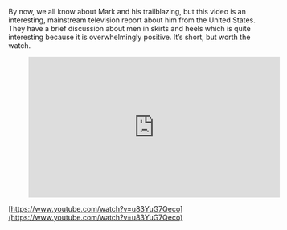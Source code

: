By now, we all know about Mark and his trailblazing, but this video is an interesting, mainstream television report about him from the United States. They have a brief discussion about men in skirts and heels which is quite interesting because it is overwhelmingly positive. It’s short, but worth the watch.

<figure><div class="wp-block-embed__wrapper"><iframe loading="lazy" title="Straight, Married Dad Wears Skirts, Heels to Work" width="500" height="281" src="https://www.youtube.com/embed/u83YuG7Qeco?feature=oembed" frameborder="0" allow="accelerometer; autoplay; clipboard-write; encrypted-media; gyroscope; picture-in-picture; web-share" referrerpolicy="strict-origin-when-cross-origin" allowfullscreen=""></iframe></div></figure>

[https://www.youtube.com/watch?v=u83YuG7Qeco](https://www.youtube.com/watch?v=u83YuG7Qeco)